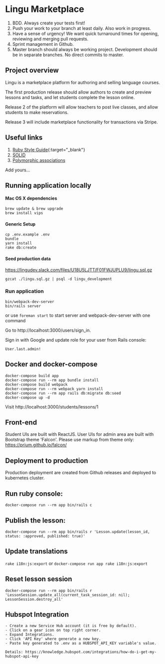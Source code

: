 # Lingu Marketplace

1.	BDD. Always create your tests first!
2.	Push your work to your branch at least daily. Also work in progress.
3.	Have a sense of urgency! We want quick turnaround times for opening, reviewing and merging pull requests.
4.	Sprint management in Github.
5.	Master branch should always be working project. Development should be in separate branches. No direct commits to master.


## Project overview
Lingu is a marketplace platform for authoring and selling language courses.

The first production release should allow authors to create and preview lessons and tasks, and let students complete the lesson online.

Release 2 of the platform will allow teachers to post live classes, and allow students to make reservations.

Release 3 will include marketplace functionality for transactions via Stripe.

## Useful links
1. [Ruby Style Guide](https://rubystyle.guide/){:target="_blank"}
2. [SOLID](https://en.wikipedia.org/wiki/SOLID)
3. [Polymorphic associations](https://github.com/gitlabhq/gitlabhq/blob/master/doc/development/polymorphic_associations.md)

Add yours...

## Running application locally

#### Mac OS X dependencies

```               
brew update & brew upgrade
brew install vips
```
#### Generic Setup
```              
cp .env.example .env   
bundle
yarn install
rake db:create      
```           

#### Seed production data

https://lingudev.slack.com/files/U18U5LJTT/F01FWJUPLU9/lingu.sql.gz

``` 
gzcat ./lingu.sql.gz | psql -d lingu_development
```

### Run application
```              
bin/webpack-dev-server
bin/rails server
```  
or use `foreman start` to start server and webpack-dev-server with one command 

Go to http://localhost:3000/users/sign_in.

Sign in with Google and update role for your user from Rails console:

`User.last.admin!`

## Docker and docker-compose

```
docker-compose build app
docker-compose run --rm app bundle install
docker-compose build webpack
docker-compose run --rm webpack yarn install
docker-compose run --rm app rails db:migrate db:seed
docker-compose up -d
```
Visit http://localhost:3000/students/lessons/1

## Front-end

Student UIs are built with ReactJS.
User UIs for admin area are built with Bootstrap theme 'Falcon'. Please use markup from theme only:
https://prium.github.io/falcon/



## Deployment to production

Production deployment are created from Github releases and deployed to kubernetes cluster.


## Run ruby console:
`docker-compose run --rm app bin/rails c`

## Publish the lesson:
`docker-compose run --rm app bin/rails r 'Lesson.update(lesson_id, status: :approved, published: true)'`

## Update translations
`rake i18n:js:export` or `docker-compose run app rake i18n:js:export`

## Reset lesson session
`docker-compose run --rm app bin/rails r 'LessonSession.update_all(current_task_session_id: nil); LessonSession.destroy_all'`

## Hubspot Integration

    - Create a new Service Hub account (it is free by default).    
    - Click on a gear icon on top right corner.
    - Expand Integrations.
    - Click 'API Key' where generate a new key.
    - Paste key generated to .env as a HUBSPOT_API_KEY variable's value.
    
    Details: https://knowledge.hubspot.com/integrations/how-do-i-get-my-hubspot-api-key 